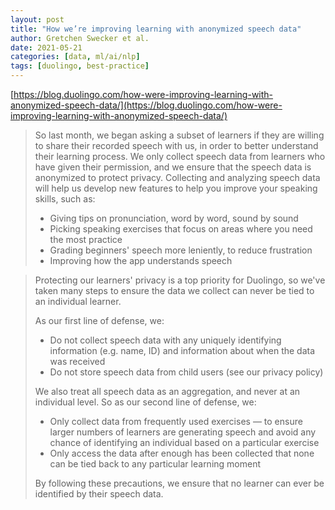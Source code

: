 ```yaml
---
layout: post
title: "How we’re improving learning with anonymized speech data"
author: Gretchen Swecker et al.
date: 2021-05-21
categories: [data, ml/ai/nlp]
tags: [duolingo, best-practice]
---
```


[https://blog.duolingo.com/how-were-improving-learning-with-anonymized-speech-data/](https://blog.duolingo.com/how-were-improving-learning-with-anonymized-speech-data/)

> So last month, we began asking a subset of learners if they are willing to share their recorded speech with us, in order to better understand their learning process. We only collect speech data from learners who have given their permission, and we ensure that the speech data is anonymized to protect privacy. Collecting and analyzing speech data will help us develop new features to help you improve your speaking skills, such as:
>
> * Giving tips on pronunciation, word by word, sound by sound
> * Picking speaking exercises that focus on areas where you need the most practice
> * Grading beginners' speech more leniently, to reduce frustration
> * Improving how the app understands speech

> Protecting our learners' privacy is a top priority for Duolingo, so we've taken many steps to ensure the data we collect can never be tied to an individual learner.
>
> As our first line of defense, we:
> * Do not collect speech data with any uniquely identifying information (e.g. name, ID) and information about when the data was received
> * Do not store speech data from child users (see our privacy policy)
>
> We also treat all speech data as an aggregation, and never at an individual level. So as our second line of defense, we:
> * Only collect data from frequently used exercises — to ensure larger numbers of learners are generating speech and avoid any chance of identifying an individual based on a particular exercise
> * Only access the data after enough has been collected that none can be tied back to any particular learning moment
>
> By following these precautions, we ensure that no learner can ever be identified by their speech data.
